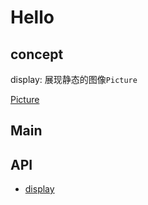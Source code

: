# Hello

## concept

display: 展现静态的图像`Picture`

[Picture](https://hackage.haskell.org/package/gloss-1.13.2.2/docs/Graphics-Gloss-Data-Picture.html)

## Main

[](Main.hs ":include :type=code hs")

## API

- [display](https://hackage.haskell.org/package/gloss-1.13.2.2/docs/Graphics-Gloss-Interface-Pure-Display.html)
